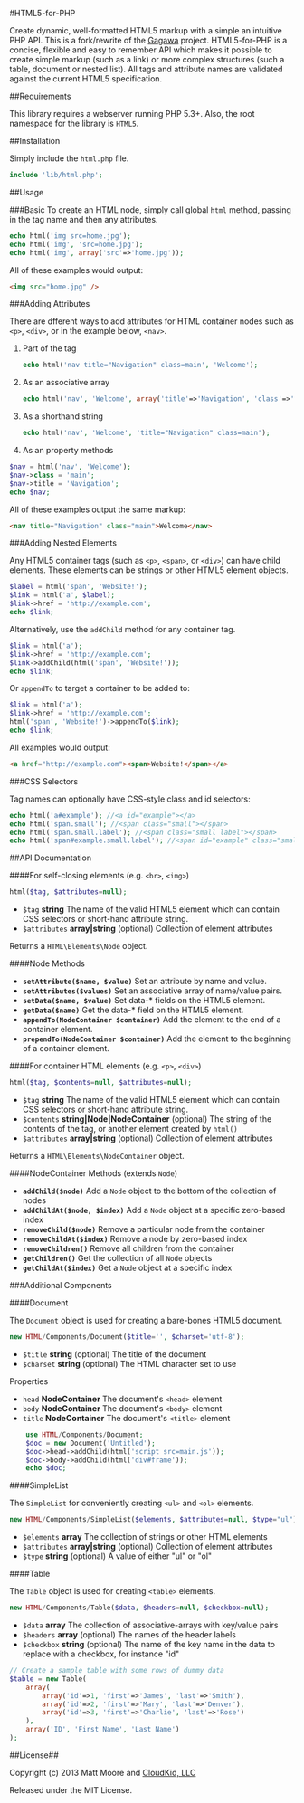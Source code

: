 #HTML5-for-PHP

Create dynamic, well-formatted HTML5 markup with a simple an intuitive PHP API. This is a fork/rewrite of the [Gagawa](https://code.google.com/p/gagawa/) project. HTML5-for-PHP is a concise, flexible and easy to remember API which makes it possible to create simple markup (such as a link) or more complex structures (such a table, document or nested list). All tags and attribute names are validated against the current HTML5 specification.

##Requirements


This library requires a webserver running PHP 5.3+. Also, the root namespace for the library is `HTML5`.

##Installation

Simply include the `html.php` file. 

```php
include 'lib/html.php';
```

##Usage

###Basic
To create an HTML node, simply call global `html` method, passing in the tag name and then any attributes.

```php
echo html('img src=home.jpg');
echo html('img', 'src=home.jpg'); 
echo html('img', array('src'=>'home.jpg')); 
```

All of these examples would output:

```html
<img src="home.jpg" />
```

###Adding Attributes

There are  dfferent ways to add attributes for HTML container nodes such as `<p>`, `<div>`, or in the example below, `<nav>`.

1. Part of the tag

    ```php
    echo html('nav title="Navigation" class=main', 'Welcome');
    ```
    
2. As an associative array

	```php
    echo html('nav', 'Welcome', array('title'=>'Navigation', 'class'=>'main'));
    ```

3. As a shorthand string

	```php
    echo html('nav', 'Welcome', 'title="Navigation" class=main');
    ```
    
4. As an property methods

  ```php
  $nav = html('nav', 'Welcome');
  $nav->class = 'main';
  $nav->title = 'Navigation';
  echo $nav;
  ```

All of these examples output the same markup:
```html
<nav title="Navigation" class="main">Welcome</nav>
```

###Adding Nested Elements

Any HTML5 container tags (such as `<p>`, `<span>`, or `<div>`) can have child elements. These elements can be strings or other HTML5 element objects.

```php
$label = html('span', 'Website!');
$link = html('a', $label);
$link->href = 'http://example.com';
echo $link; 
```

Alternatively, use the `addChild` method for any container tag.

```php
$link = html('a');
$link->href = 'http://example.com';
$link->addChild(html('span', 'Website!'));
echo $link;
```

Or `appendTo` to target a container to be added to:

```php
$link = html('a');
$link->href = 'http://example.com';
html('span', 'Website!')->appendTo($link);
echo $link;
```
All examples would output:

```html
<a href="http://example.com"><span>Website!</span></a> 
```

###CSS Selectors

Tag names can optionally have CSS-style class and id selectors:

```php
echo html('a#example'); //<a id="example"></a>
echo html('span.small'); //<span class="small"></span>
echo html('span.small.label'); //<span class="small label"></span>
echo html('span#example.small.label'); //<span id="example" class="small label"></span>
```

##API Documentation

####For self-closing elements (e.g. `<br>`, `<img>`) 

```php
html($tag, $attributes=null);
```
+	`$tag` **string** The name of the valid HTML5 element which can contain CSS selectors or short-hand attribute string.
+   `$attributes` **array|string** (optional) Collection of element attributes

Returns a `HTML\Elements\Node` object.

####Node Methods

+ **`setAttribute($name, $value)`** Set an attribute by name and value.
+ **`setAttributes($values)`** Set an associative array of name/value pairs.
+ **`setData($name, $value)`** Set data-* fields on the HTML5 element.
+ **`getData($name)`** Get the data-* field on the HTML5 element.
+ **`appendTo(NodeContainer $container)`** Add the element to the end of a container element. 
+ **`prependTo(NodeContainer $container)`** Add the element to the beginning of a container element.

####For container HTML elements (e.g. `<p>`, `<div>`)

```php
html($tag, $contents=null, $attributes=null);
```
+	`$tag` **string** The name of the valid HTML5 element which can contain CSS selectors or short-hand attribute string.
+   `$contents` **string|Node|NodeContainer** (optional) The string of the contents of the tag, or another element created by `html()`
+   `$attributes` **array|string** (optional) Collection of element attributes

Returns a `HTML\Elements\NodeContainer` object.

####NodeContainer Methods (extends `Node`)

+ **`addChild($node)`** Add a `Node` object to the bottom of the collection of nodes
+ **`addChildAt($node, $index)`** Add a `Node` object at a specific zero-based index
+ **`removeChild($node)`**  Remove a particular node from the container
+ **`removeChildAt($index)`** Remove a node by zero-based index
+ **`removeChildren()`** Remove all children from the container
+ **`getChildren()`**  Get the collection of all `Node` objects
+ **`getChildAt($index)`** Get a `Node` object at a specific index

###Additional Components

####Document

The `Document` object is used for creating a bare-bones HTML5 document.

```php
new HTML/Components/Document($title='', $charset='utf-8');
```
+ `$title` **string** (optional) The title of the document
+ `$charset` **string** (optional) The HTML character set to use

Properties

+ `head` **NodeContainer** The document's `<head>` element
+ `body` **NodeContainer** The document's `<body>` element
+ `title` **NodeContainer** The document's `<title>` element

```php
	use HTML/Components/Document;
	$doc = new Document('Untitled');
    $doc->head->addChild(html('script src=main.js'));
    $doc->body->addChild(html('div#frame'));
    echo $doc;
```

####SimpleList

The `SimpleList` for conveniently creating `<ul>` and `<ol>` elements.

```php
new HTML/Components/SimpleList($elements, $attributes=null, $type="ul");
```

+ `$elements` **array** The collection of strings or other HTML elements
+ `$attributes` **array|string** (optional) Collection of element attributes
+ `$type` **string** (optional) A value of either "ul" or "ol"

####Table

The `Table` object is used for creating `<table>` elements.

```php
new HTML/Components/Table($data, $headers=null, $checkbox=null);
```

+ `$data` **array** The collection of associative-arrays with key/value pairs
+ `$headers` **array** (optional) The names of the header labels
+ `$checkbox` **string** (optional) The name of the key name in the data to replace with a checkbox, for instance "id"

```php
// Create a sample table with some rows of dummy data
$table = new Table(
    array(
        array('id'=>1, 'first'=>'James', 'last'=>'Smith'),
        array('id'=>2, 'first'=>'Mary', 'last'=>'Denver'),
        array('id'=>3, 'first'=>'Charlie', 'last'=>'Rose')
    ),
    array('ID', 'First Name', 'Last Name')
);
```

##License##

Copyright (c) 2013 Matt Moore and [CloudKid, LLC](http://cloudkid.com)

Released under the MIT License.
